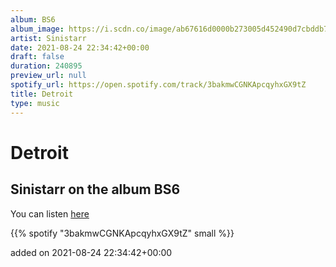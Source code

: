 ```yaml
---
album: BS6
album_image: https://i.scdn.co/image/ab67616d0000b273005d452490d7cbddb73df152
artist: Sinistarr
date: 2021-08-24 22:34:42+00:00
draft: false
duration: 240895
preview_url: null
spotify_url: https://open.spotify.com/track/3bakmwCGNKApcqyhxGX9tZ
title: Detroit
type: music
---
```



# Detroit

## Sinistarr on the album BS6

You can listen [here](https://open.spotify.com/track/3bakmwCGNKApcqyhxGX9tZ)

{{% spotify "3bakmwCGNKApcqyhxGX9tZ" small %}}

added on 2021-08-24 22:34:42+00:00